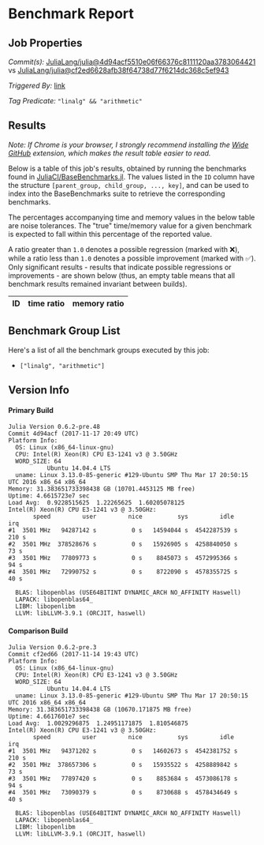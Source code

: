 # Benchmark Report

## Job Properties

*Commit(s):* [JuliaLang/julia@4d94acf5510e06f66376c8111120aa3783064421](https://github.com/JuliaLang/julia/commit/4d94acf5510e06f66376c8111120aa3783064421) vs [JuliaLang/julia@cf2ed6628afb38f64738d77f6214dc368c5ef943](https://github.com/JuliaLang/julia/commit/cf2ed6628afb38f64738d77f6214dc368c5ef943)

*Triggered By:* [link](https://github.com/JuliaLang/julia/pull/24519#issuecomment-345406200)

*Tag Predicate:* `"linalg" && "arithmetic"`

## Results

*Note: If Chrome is your browser, I strongly recommend installing the [Wide GitHub](https://chrome.google.com/webstore/detail/wide-github/kaalofacklcidaampbokdplbklpeldpj?hl=en)
extension, which makes the result table easier to read.*

Below is a table of this job's results, obtained by running the benchmarks found in
[JuliaCI/BaseBenchmarks.jl](https://github.com/JuliaCI/BaseBenchmarks.jl). The values
listed in the `ID` column have the structure `[parent_group, child_group, ..., key]`,
and can be used to index into the BaseBenchmarks suite to retrieve the corresponding
benchmarks.

The percentages accompanying time and memory values in the below table are noise tolerances. The "true"
time/memory value for a given benchmark is expected to fall within this percentage of the reported value.

A ratio greater than `1.0` denotes a possible regression (marked with :x:), while a ratio less
than `1.0` denotes a possible improvement (marked with :white_check_mark:). Only significant results - results
that indicate possible regressions or improvements - are shown below (thus, an empty table means that all
benchmark results remained invariant between builds).

| ID | time ratio | memory ratio |
|----|------------|--------------|

## Benchmark Group List

Here's a list of all the benchmark groups executed by this job:

- `["linalg", "arithmetic"]`

## Version Info

#### Primary Build

```
Julia Version 0.6.2-pre.48
Commit 4d94acf (2017-11-17 20:49 UTC)
Platform Info:
  OS: Linux (x86_64-linux-gnu)
  CPU: Intel(R) Xeon(R) CPU E3-1241 v3 @ 3.50GHz
  WORD_SIZE: 64
           Ubuntu 14.04.4 LTS
  uname: Linux 3.13.0-85-generic #129-Ubuntu SMP Thu Mar 17 20:50:15 UTC 2016 x86_64 x86_64
Memory: 31.383651733398438 GB (10701.4453125 MB free)
Uptime: 4.6615723e7 sec
Load Avg:  0.9228515625  1.22265625  1.60205078125
Intel(R) Xeon(R) CPU E3-1241 v3 @ 3.50GHz: 
       speed         user         nice          sys         idle          irq
#1  3501 MHz   94287142 s          0 s   14594044 s  4542287539 s        210 s
#2  3501 MHz  378528676 s          0 s   15926905 s  4258840050 s         73 s
#3  3501 MHz   77809773 s          0 s    8845073 s  4572995366 s         94 s
#4  3501 MHz   72990752 s          0 s    8722090 s  4578355725 s         40 s

  BLAS: libopenblas (USE64BITINT DYNAMIC_ARCH NO_AFFINITY Haswell)
  LAPACK: libopenblas64_
  LIBM: libopenlibm
  LLVM: libLLVM-3.9.1 (ORCJIT, haswell)

```

#### Comparison Build

```
Julia Version 0.6.2-pre.3
Commit cf2ed66 (2017-11-14 19:43 UTC)
Platform Info:
  OS: Linux (x86_64-linux-gnu)
  CPU: Intel(R) Xeon(R) CPU E3-1241 v3 @ 3.50GHz
  WORD_SIZE: 64
           Ubuntu 14.04.4 LTS
  uname: Linux 3.13.0-85-generic #129-Ubuntu SMP Thu Mar 17 20:50:15 UTC 2016 x86_64 x86_64
Memory: 31.383651733398438 GB (10670.171875 MB free)
Uptime: 4.6617601e7 sec
Load Avg:  1.0029296875  1.24951171875  1.810546875
Intel(R) Xeon(R) CPU E3-1241 v3 @ 3.50GHz: 
       speed         user         nice          sys         idle          irq
#1  3501 MHz   94371202 s          0 s   14602673 s  4542381752 s        210 s
#2  3501 MHz  378657306 s          0 s   15935522 s  4258889842 s         73 s
#3  3501 MHz   77897420 s          0 s    8853684 s  4573086178 s         94 s
#4  3501 MHz   73090379 s          0 s    8730688 s  4578434649 s         40 s

  BLAS: libopenblas (USE64BITINT DYNAMIC_ARCH NO_AFFINITY Haswell)
  LAPACK: libopenblas64_
  LIBM: libopenlibm
  LLVM: libLLVM-3.9.1 (ORCJIT, haswell)

```
